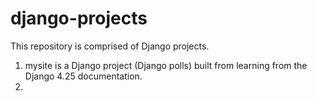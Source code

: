 # django-projects
This repository is comprised of Django projects.
1. mysite is a Django project (Django polls) built from learning from the Django 4.25 documentation.
2. 
